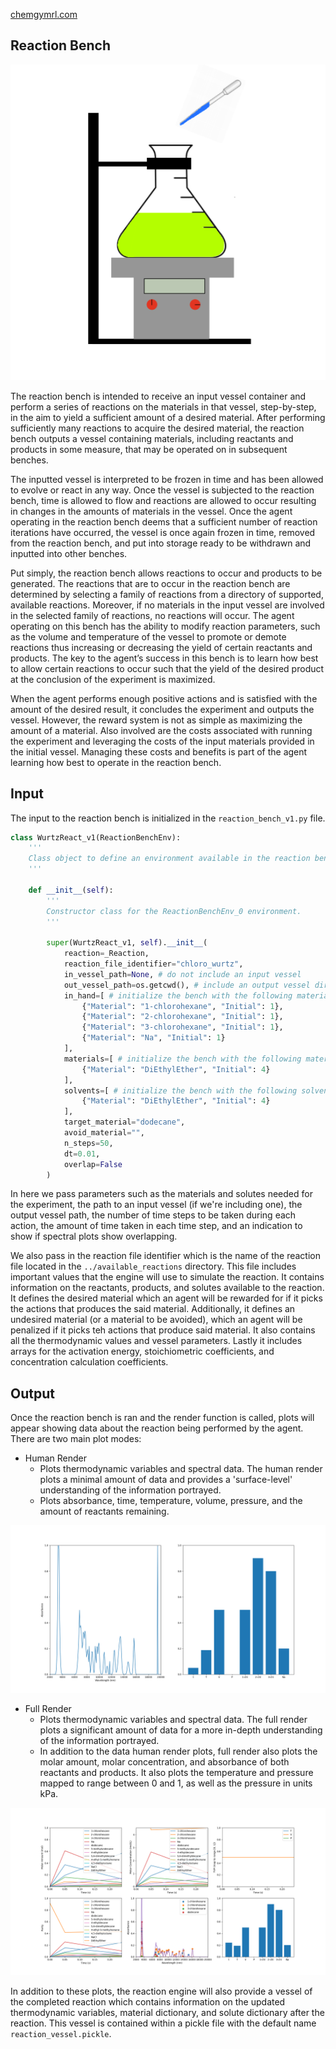 [chemgymrl.com](https://chemgymrl.com/)

## Reaction Bench

<span style="display:block;text-align:center">![Reaction](tutorial_figures/reaction.png)

The reaction bench is intended to receive an input vessel container and perform a series of reactions on the materials in that vessel, step-by-step, in the aim to yield a sufficient amount of a desired material. After performing sufficiently many reactions to acquire the desired material, the reaction bench outputs a vessel containing materials, including reactants and products in some measure, that may be operated on in subsequent benches.

The inputted vessel is interpreted to be frozen in time and has been allowed to evolve or react in any way. Once the vessel is subjected to the reaction bench, time is allowed to flow and reactions are allowed to occur resulting in changes in the amounts of materials in the vessel. Once the agent operating in the reaction bench deems that a sufficient number of reaction iterations have occurred, the vessel is once again frozen in time, removed from the reaction bench, and put into storage ready to be withdrawn and inputted into other benches.

Put simply, the reaction bench allows reactions to occur and products to be generated. The reactions that are to occur in the reaction bench are determined by selecting a family of reactions from a directory of supported, available reactions. Moreover, if no materials in the input vessel are involved in the selected family of reactions, no reactions will occur. The agent operating on this bench has the ability to modify reaction parameters, such as the volume and temperature of the vessel to promote or demote reactions thus increasing or decreasing the yield of certain reactants and products. The key to the agent’s success in this bench is to learn how best to allow certain reactions to occur such that the yield of the desired product at the conclusion of the experiment is maximized.

When the agent performs enough positive actions and is satisfied with the amount of the desired result, it concludes the experiment and outputs the vessel. However, the reward system is not as simple as maximizing the amount of a material. Also involved are the costs associated with running the experiment and leveraging the costs of the input materials provided in the initial vessel. Managing these costs and benefits is part of the agent learning how best to operate in the reaction bench.

## Input

The input to the reaction bench is initialized in the `reaction_bench_v1.py` file. 

```python
class WurtzReact_v1(ReactionBenchEnv):
    '''
    Class object to define an environment available in the reaction bench.
    '''

    def __init__(self):
        '''
        Constructor class for the ReactionBenchEnv_0 environment.
        '''

        super(WurtzReact_v1, self).__init__(
            reaction=_Reaction,
            reaction_file_identifier="chloro_wurtz",
            in_vessel_path=None, # do not include an input vessel
            out_vessel_path=os.getcwd(), # include an output vessel directory
            in_hand=[ # initialize the bench with the following materials
                {"Material": "1-chlorohexane", "Initial": 1},
                {"Material": "2-chlorohexane", "Initial": 1},
                {"Material": "3-chlorohexane", "Initial": 1},
                {"Material": "Na", "Initial": 1}
            ],
            materials=[ # initialize the bench with the following materials available
                {"Material": "DiEthylEther", "Initial": 4}
            ],
            solvents=[ # initialize the bench with the following solvents available
                {"Material": "DiEthylEther", "Initial": 4}
            ],
            target_material="dodecane",
            avoid_material="",
            n_steps=50,
            dt=0.01,
            overlap=False
        )
```

In here we pass parameters such as the materials and solutes needed for the experiment, the path to an input vessel 
(if we're including one), the output vessel path, the number of time steps to be taken during each action, the amount
of time taken in each time step, and an indication to show if spectral plots show overlapping. 

We also pass in the reaction file identifier which is the name of the reaction file located in the 
`../available_reactions` directory. This file includes important values that the engine will use to simulate the 
reaction. It contains information on the reactants, products, and solutes available to the reaction. It defines the 
desired material which an agent will be rewarded for if it picks the actions that produces the said material. Additionally,
it defines an undesired material (or a material to be avoided), which an agent will be penalized if it picks teh actions
that produce said material. It also contains all the thermodynamic values and vessel parameters. Lastly it includes arrays
for the activation energy, stoichiometric coefficients, and concentration calculation coefficients. 

## Output

Once the reaction bench is ran and the render function is called, plots will appear showing data about the reaction 
being performed by the agent. There are two main plot modes:

- Human Render
    - Plots thermodynamic variables and spectral data. The human render plots a minimal amount of data and provides a 
    'surface-level' understanding of the information portrayed.
    - Plots absorbance, time, temperature, volume, pressure, and the amount of reactants remaining.
  
![human render output](tutorial_figures/reaction/human_render_reaction.png)

- Full Render
    -  Plots thermodynamic variables and spectral data. The full render plots a significant amount of data for a more 
    in-depth understanding of the information portrayed.
    - In addition to the data human render plots, full render also plots the molar amount, molar concentration, and 
    absorbance of both reactants and products. It also plots the temperature and pressure mapped to range between 0 and 
    1, as well as the pressure in units kPa.            

![full render output](tutorial_figures/reaction/full_render_reaction.png)

In addition to these plots, the reaction engine will also provide a vessel of the completed reaction which contains 
information on the updated thermodynamic variables, material dictionary, and solute dictionary after the reaction. This 
vessel is contained within a pickle file with the default name `reaction_vessel.pickle`.
